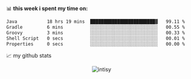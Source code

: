 📊 **this week i spent my time on:**
<!--START_SECTION:waka-->

```txt
Java           18 hrs 19 mins  ████████████████████████▓   99.11 %
Gradle         6 mins          ░░░░░░░░░░░░░░░░░░░░░░░░░   00.55 %
Groovy         3 mins          ░░░░░░░░░░░░░░░░░░░░░░░░░   00.33 %
Shell Script   0 secs          ░░░░░░░░░░░░░░░░░░░░░░░░░   00.01 %
Properties     0 secs          ░░░░░░░░░░░░░░░░░░░░░░░░░   00.00 %
```

<!--END_SECTION:waka-->


📈 my github stats

<p align="center"> <img src="https://github-readme-stats.vercel.app/api?username=intisy&show_icons=true&theme=gotham" alt="intisy" />




